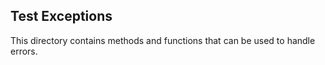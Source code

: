 ## Test Exceptions

This directory contains methods and functions that can be used to handle errors.